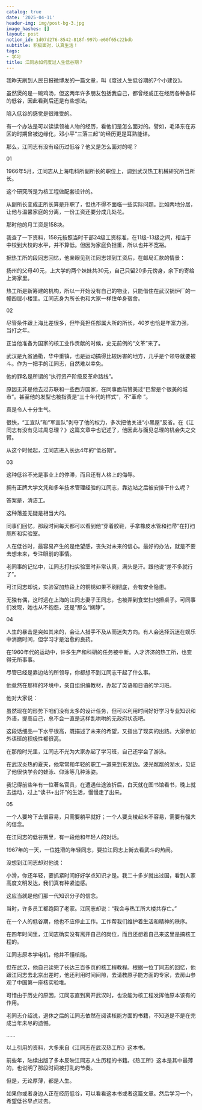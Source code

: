 ```yaml
---
catalog: true
date: '2025-04-11'
header-img: img/post-bg-3.jpg
image_hashes: []
layout: post
notion_id: 1d07d276-8542-818f-997b-e60f65c22bdb
subtitle: 积极面对，认真生活！
tags:
- 学习
title: 江同志如何度过人生低谷期？
---
```


我昨天刷到人民日报微博发的一篇文章，叫《度过人生低谷期的7个小建议》。


虽然煲的是一碗鸡汤，但这两年许多朋友包括我自己，都曾经或正在经历各种各样的低谷，因此看到后还是有些想法。


陷入低谷的感觉是很难受的。


有一个办法是可以读读领袖人物的经历，看他们是怎么面对的。譬如，毛泽东在苏区的时期曾被边缘化，邓小平“三落三起”的经历更是耳熟能详。


那么，江同志有没有经历过低谷？他又是怎么面对的呢？


01


1966年5月，江同志从上海电科所副所长的职位上，调到武汉热工机械研究所当所长。


这个研究所是为核工程做配套设计的。


从副所长变成正所长算是升职了，但也不得不面临一些实际问题。比如两地分居，让他与温馨家庭的分离，一份工资还要分成几处花。


那时他的月工资是158块。


我查了一下资料，158元按照当时干部24级工资标准，在11级-13级之间，相当于中校到大校的水平，并不算低。但因为家庭负担重，所以也并不宽裕。


据热工所的段同志回忆，他亲眼见到江同志领到工资后，在邮局汇款的情景：


扬州的父母40元，上大学的两个妹妹共30元，自己只留20多元傍身，余下的寄给上海家里。


热工所是新筹建的机构，所以一开始没有自己的物业，只能借住在武汉锅炉厂的一幢四层小楼里。江同志身为所长也和大家一样住单身宿舍。


02


尽管条件跟上海比差很多，但毕竟担任部属大所的所长，40岁也恰是年富力强，当打之年。


正当他准备为国家的核工业作贡献的时候，史无前例的“文革”来了。


武汉是九省通衢，华中重镇，也是运动搞得比较厉害的地方，几乎是个领导就要被斗。作为一把手的江同志，自然难以幸免。


他的罪名是所谓的“执行资产阶级反革命路线”。


原因无非是他去过苏联和一些西方国家，在同事面前赞美过“巴黎是个很美的城市”。甚至他的发型也被指责是“三十年代的样式”，不“革命 ”。


真是令人十分生气。


很快，“工宣队”和“军宣队”剥夺了他的权力，多次把他关进“小黑屋”反省。在《江同志有没有见过周总理？》这篇文章中也记述了，他因此与面见总理的机会失之交臂。


从这个时候起，江同志进入长达4年的“低谷期”。


03


这种低谷不光是事业上的停滞，而且还有人格上的侮辱。


拥有正牌大学文凭和多年技术管理经验的江同志，靠边站之后被安排干什么呢？


答案是，清洁工。


这种落差无疑是相当大的。


同事们回忆，那段时间每天都可以看到他“穿着胶鞋，手拿橡皮水管和扫帚”在打扫厕所和实验室。


人在低谷时，最容易产生的是绝望感，丧失对未来的信心。最好的办法，就是不要去想未来，专注眼前的事情。


老同事的记忆中，江同志打扫实验室时非常认真，满头是汗。跟他说“差不多就行了”。


可江同志却说，实验室加热段上的铜锈如果不刷彻底，会有安全隐患。


无独有偶，这时远在上海的江同志妻子王同志，也被弄到食堂扫地擦桌子。可同事们发现，她也从不抱怨，还是“那么“娴静”。


04


人生的暴击是突如其来的，会让人措手不及从而迷失方向。有人会选择沉迷在娱乐中消磨时间，但学习才是治愈的良药。


在1960年代的运动中，许多生产和科研的任务被中断。人才济济的热工所，也变得无所事事。


尽管已经是靠边站的所领导，你都想不到江同志干起了什么事。


他竟然在那样的环境中，亲自组织编教材，办起了英语和日语的学习班。


他对大家说：


虽然现在的形势下咱们没有太多的设计任务，但可以利用时间好好学习专业知识和外语，提高自己，总不会一直是这样乱哄哄的无政府状态吧。


这段话细品一下水平很高，既描述了未来的希望，又指出了现实的出路。大家参加外语班的积极性都很高。


在那段时光里，江同志不光为大家办起了学习班，自己还学会了游泳。


在武汉炎热的夏天，他常常和年轻的职工一道来到东湖边。波光粼粼的湖水，见证了他很快学会的蛙泳、仰泳等几种泳姿。


我记得前些年有一位著名官员，在遭遇仕途波折后，白天就在图书馆看书，晚上就去运动，过上“读书+出汗”的生活，慢慢走了出来。


05


一个人要垮下去很容易，只需要躺平就好；一个人要支棱起来不容易，需要有强大的信念。


在江同志的低谷期里，有一段他和年轻人的对话。


1967年的一天，一位姓滑的年轻同志，要拉江同志上街去看武斗的热闹。


没想到江同志却对他说：


小滑，你还年轻，要抓紧时间好好学点知识才是。我二十多岁就出过国，看到人家高度文明发达，我们真有种紧迫感。


这应当就是他们那一代知识分子的信念。


当时，许多员工都跑回了老家。江同志却说：“我会与热工所大楼共存亡。”


在一个人的低谷期，他也不应停止工作。工作帮我们维护着生活和精神的秩序。


在四年时间里，江同志确实没有离开自己的岗位，而且还想着自己来这里是搞核工程的。


江同志原本学电机，他并不懂核能。


但在武汉，他自己读完了长达三百多页的核工程教程。根据一位丁同志的回忆，他跟江同志去北京出差时，他还利用时间间隙，去请教原子能方面的专家，去房山参观了中国第一座核实验堆。


可惜由于历史的原因，江同志直到离开武汉时，也没能为核工程发挥他原本该有的作用。


老同志介绍说，退休之后的江同志依然在阅读核能方面的书籍，不知道是不是在完成当年未尽的遗憾。


……


以上引用的资料，大多来自《江同志在武汉热工所》这本书。


前些年，陆续出版了多本反映江同志人生历程的书籍。《热工所》这本是其中最薄的，也说明了那段时间被打乱的节奏。


但是，无论厚薄，都是人生。


如果你或者身边人正在经历低谷，可以看看这本书或者这篇文章。然后学习一个，希望低谷早点过去。